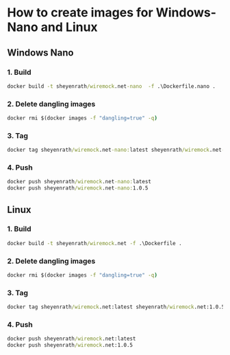 # How to create images for Windows-Nano and Linux

## Windows Nano

### 1. Build

``` cmd
docker build -t sheyenrath/wiremock.net-nano  -f .\Dockerfile.nano .
```

### 2. Delete dangling images

``` cmd
docker rmi $(docker images -f "dangling=true" -q)
```

### 3. Tag

``` cmd
docker tag sheyenrath/wiremock.net-nano:latest sheyenrath/wiremock.net-nano:1.0.5
```

### 4. Push

``` cmd
docker push sheyenrath/wiremock.net-nano:latest
docker push sheyenrath/wiremock.net-nano:1.0.5
```

## Linux

### 1. Build

``` cmd
docker build -t sheyenrath/wiremock.net -f .\Dockerfile .
```

### 2. Delete dangling images

``` cmd
docker rmi $(docker images -f "dangling=true" -q)
```

### 3. Tag

``` cmd
docker tag sheyenrath/wiremock.net:latest sheyenrath/wiremock.net:1.0.5
```

### 4. Push

``` cmd
docker push sheyenrath/wiremock.net:latest
docker push sheyenrath/wiremock.net:1.0.5
```
